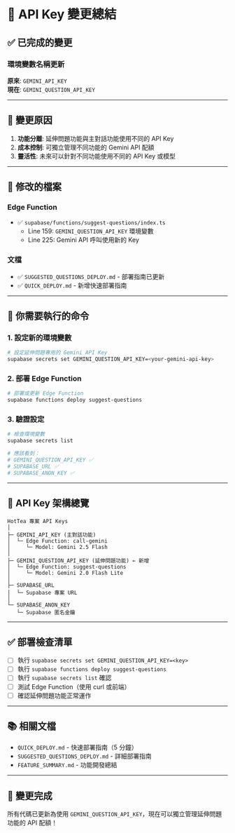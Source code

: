 # 🔑 API Key 變更總結

## ✅ 已完成的變更

### 環境變數名稱更新

**原來**: `GEMINI_API_KEY`  
**現在**: `GEMINI_QUESTION_API_KEY`

---

## 📝 變更原因

1. **功能分離**: 延伸問題功能與主對話功能使用不同的 API Key
2. **成本控制**: 可獨立管理不同功能的 Gemini API 配額
3. **靈活性**: 未來可以針對不同功能使用不同的 API Key 或模型

---

## 📂 修改的檔案

### Edge Function
- ✅ `supabase/functions/suggest-questions/index.ts`
  - Line 159: `GEMINI_QUESTION_API_KEY` 環境變數
  - Line 225: Gemini API 呼叫使用新的 Key

### 文檔
- ✅ `SUGGESTED_QUESTIONS_DEPLOY.md` - 部署指南已更新
- ✅ `QUICK_DEPLOY.md` - 新增快速部署指南

---

## 🚀 你需要執行的命令

### 1. 設定新的環境變數

```bash
# 設定延伸問題專用的 Gemini API Key
supabase secrets set GEMINI_QUESTION_API_KEY=<your-gemini-api-key>
```

### 2. 部署 Edge Function

```bash
# 部署或更新 Edge Function
supabase functions deploy suggest-questions
```

### 3. 驗證設定

```bash
# 檢查環境變數
supabase secrets list

# 應該看到：
# GEMINI_QUESTION_API_KEY ✅
# SUPABASE_URL ✅
# SUPABASE_ANON_KEY ✅
```

---

## 🎯 API Key 架構總覽

```
HotTea 專案 API Keys
│
├─ GEMINI_API_KEY (主對話功能)
│  └─ Edge Function: call-gemini
│     └─ Model: Gemini 2.5 Flash
│
├─ GEMINI_QUESTION_API_KEY (延伸問題功能) ← 新增
│  └─ Edge Function: suggest-questions
│     └─ Model: Gemini 2.0 Flash Lite
│
├─ SUPABASE_URL
│  └─ Supabase 專案 URL
│
└─ SUPABASE_ANON_KEY
   └─ Supabase 匿名金鑰
```

---

## ✅ 部署檢查清單

- [ ] 執行 `supabase secrets set GEMINI_QUESTION_API_KEY=<key>`
- [ ] 執行 `supabase functions deploy suggest-questions`
- [ ] 執行 `supabase secrets list` 確認
- [ ] 測試 Edge Function（使用 curl 或前端）
- [ ] 確認延伸問題功能正常運作

---

## 📚 相關文檔

- `QUICK_DEPLOY.md` - 快速部署指南（5 分鐘）
- `SUGGESTED_QUESTIONS_DEPLOY.md` - 詳細部署指南
- `FEATURE_SUMMARY.md` - 功能開發總結

---

## 🎉 變更完成

所有代碼已更新為使用 `GEMINI_QUESTION_API_KEY`，現在可以獨立管理延伸問題功能的 API 配額！
